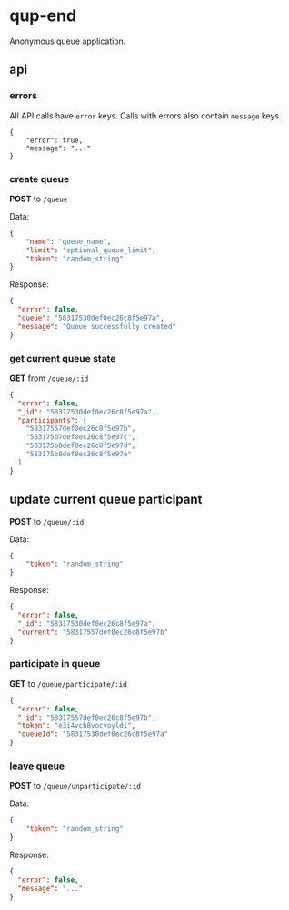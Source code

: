 # qup-end
Anonymous queue application.

## api

### errors
All API calls have `error` keys. Calls with errors also contain `message` keys.

```
{
    "error": true,
    "message": "..."
}
```

### create queue
**POST** to `/queue`

Data:
```JSON
{
    "name": "queue_name",
    "limit": "optional_queue_limit",
    "token": "random_string"
}
```

Response:
```JSON
{
  "error": false,
  "queue": "58317530def0ec26c8f5e97a",
  "message": "Queue successfully created"
}
```

### get current queue state
**GET** from `/queue/:id`

```JSON
{
  "error": false,
  "_id": "58317530def0ec26c8f5e97a",
  "participants": [
    "58317557def0ec26c8f5e97b",
    "583175b7def0ec26c8f5e97c",
    "583175b8def0ec26c8f5e97d",
    "583175b8def0ec26c8f5e97e"
  ]
}
```

## update current queue participant
**POST** to `/queue/:id`

Data:
```JSON
{
    "token": "random_string"
}
```

Response:
```JSON
{
  "error": false,
  "_id": "58317530def0ec26c8f5e97a",
  "current": "58317557def0ec26c8f5e97b"
}
```

### participate in queue
**GET** to `/queue/participate/:id`

```JSON
{
  "error": false,
  "_id": "58317557def0ec26c8f5e97b",
  "token": "e3i4vch8vocvoyldi",
  "queueId": "58317530def0ec26c8f5e97a"
}
```

### leave queue
**POST** to `/queue/unparticipate/:id`

Data:
```JSON
{
    "token": "random_string"
}
```

Response:
```JSON
{
  "error": false,
  "message": "..."
}
```
